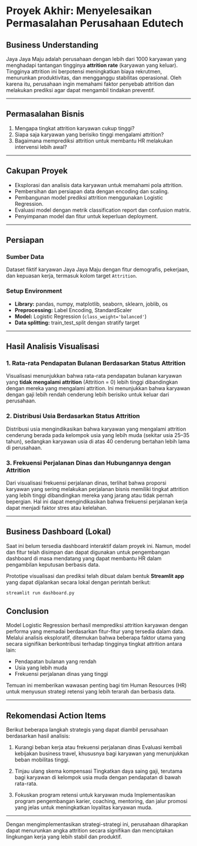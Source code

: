# Proyek Akhir: Menyelesaikan Permasalahan Perusahaan Edutech

## Business Understanding

Jaya Jaya Maju adalah perusahaan dengan lebih dari 1000 karyawan yang menghadapi tantangan tingginya **attrition rate** (karyawan yang keluar). Tingginya attrition ini berpotensi meningkatkan biaya rekrutmen, menurunkan produktivitas, dan mengganggu stabilitas operasional. Oleh karena itu, perusahaan ingin memahami faktor penyebab attrition dan melakukan prediksi agar dapat mengambil tindakan preventif.

---

## Permasalahan Bisnis

1. Mengapa tingkat attrition karyawan cukup tinggi?  
2. Siapa saja karyawan yang berisiko tinggi mengalami attrition?  
3. Bagaimana memprediksi attrition untuk membantu HR melakukan intervensi lebih awal?

---

## Cakupan Proyek

- Eksplorasi dan analisis data karyawan untuk memahami pola attrition.  
- Pembersihan dan persiapan data dengan encoding dan scaling.  
- Pembangunan model prediksi attrition menggunakan Logistic Regression.  
- Evaluasi model dengan metrik classification report dan confusion matrix.  
- Penyimpanan model dan fitur untuk keperluan deployment.

---

## Persiapan

### Sumber Data  
Dataset fiktif karyawan Jaya Jaya Maju dengan fitur demografis, pekerjaan, dan kepuasan kerja, termasuk kolom target `Attrition`.

### Setup Environment  
- **Library:** pandas, numpy, matplotlib, seaborn, sklearn, joblib, os  
- **Preprocessing:** Label Encoding, StandardScaler  
- **Model:** Logistic Regression (`class_weight='balanced'`)  
- **Data splitting:** train_test_split dengan stratify target

---

## Hasil Analisis Visualisasi

### 1. Rata-rata Pendapatan Bulanan Berdasarkan Status Attrition

Visualisasi menunjukkan bahwa rata-rata pendapatan bulanan karyawan yang **tidak mengalami attrition** (Attrition = 0) lebih tinggi dibandingkan dengan mereka yang mengalami attrition. Ini menunjukkan bahwa karyawan dengan gaji lebih rendah cenderung lebih berisiko untuk keluar dari perusahaan.

### 2. Distribusi Usia Berdasarkan Status Attrition

Distribusi usia mengindikasikan bahwa karyawan yang mengalami attrition cenderung berada pada kelompok usia yang lebih muda (sekitar usia 25–35 tahun), sedangkan karyawan usia di atas 40 cenderung bertahan lebih lama di perusahaan.

### 3. Frekuensi Perjalanan Dinas dan Hubungannya dengan Attrition

Dari visualisasi frekuensi perjalanan dinas, terlihat bahwa proporsi karyawan yang sering melakukan perjalanan bisnis memiliki tingkat attrition yang lebih tinggi dibandingkan mereka yang jarang atau tidak pernah bepergian. Hal ini dapat mengindikasikan bahwa frekuensi perjalanan kerja dapat menjadi faktor stres atau kelelahan.

---

## Business Dashboard (Lokal)

Saat ini belum tersedia dashboard interaktif dalam proyek ini. Namun, model dan fitur telah disimpan dan dapat digunakan untuk pengembangan dashboard di masa mendatang yang dapat membantu HR dalam pengambilan keputusan berbasis data.

Prototipe visualisasi dan prediksi telah dibuat dalam bentuk **Streamlit app** yang dapat dijalankan secara lokal dengan perintah berikut:

```bash
streamlit run dashboard.py
``` 

##  Conclusion

Model Logistic Regression berhasil memprediksi attrition karyawan dengan performa yang memadai berdasarkan fitur-fitur yang tersedia dalam data. Melalui analisis eksploratif, ditemukan bahwa beberapa faktor utama yang secara signifikan berkontribusi terhadap tingginya tingkat attrition antara lain:

-  Pendapatan bulanan yang rendah
-  Usia yang lebih muda
-  Frekuensi perjalanan dinas yang tinggi

Temuan ini memberikan wawasan penting bagi tim Human Resources (HR) untuk menyusun strategi retensi yang lebih terarah dan berbasis data.

---

##  Rekomendasi Action Items

Berikut beberapa langkah strategis yang dapat diambil perusahaan berdasarkan hasil analisis:

1. Kurangi beban kerja atau frekuensi perjalanan dinas
   Evaluasi kembali kebijakan business travel, khususnya bagi karyawan yang menunjukkan beban mobilitas tinggi.

2. Tinjau ulang skema kompensasi
   Tingkatkan daya saing gaji, terutama bagi karyawan di kelompok usia muda dengan pendapatan di bawah rata-rata.

3. Fokuskan program retensi untuk karyawan muda
   Implementasikan program pengembangan karier, coaching, mentoring, dan jalur promosi yang jelas untuk meningkatkan loyalitas karyawan muda.

---

Dengan mengimplementasikan strategi-strategi ini, perusahaan diharapkan dapat menurunkan angka attrition secara signifikan dan menciptakan lingkungan kerja yang lebih stabil dan produktif.

